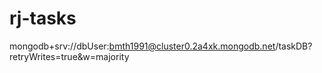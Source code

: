 # rj-tasks
mongodb+srv://dbUser:bmth1991@cluster0.2a4xk.mongodb.net/taskDB?retryWrites=true&w=majority